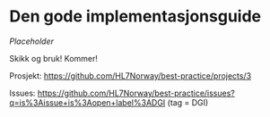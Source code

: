 # Den gode implementasjonsguide

_Placeholder_

Skikk og bruk! Kommer!

Prosjekt: https://github.com/HL7Norway/best-practice/projects/3 

Issues: https://github.com/HL7Norway/best-practice/issues?q=is%3Aissue+is%3Aopen+label%3ADGI (tag = DGI)
